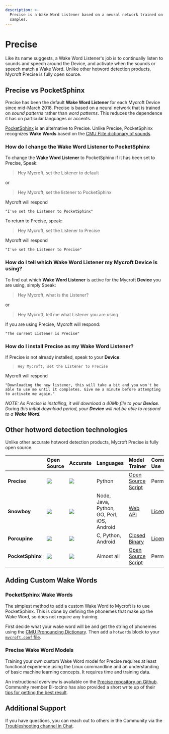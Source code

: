 ```yaml
---
description: >-
  Precise is a Wake Word Listener based on a neural network trained on sound
  samples.
---
```


# Precise

Like its name suggests, a Wake Word Listener's job is to continually listen to sounds and speech around the Device, and activate when the sounds or speech match a Wake Word. Unlike other hotword detection products, Mycroft Precise is fully open source.

## Precise vs PocketSphinx

Precise has been the default **Wake Word Listener** for each Mycroft Device since mid-March 2018. Precise is based on a neural network that is trained on _sound patterns_ rather than _word patterns_. This reduces the dependence it has on particular languages or accents.

[PocketSphinx](https://github.com/cmusphinx/pocketsphinx) is an alternative to Precise. Unlike Precise, PocketSphinx recognizes **Wake Words** based on the [CMU Flite dictionary of sounds](http://www.speech.cs.cmu.edu/cgi-bin/cmudict).

### How do I change the **Wake Word Listener** to PocketSphinx

To change the **Wake Word Listener** to PocketSphinx if it has been set to Precise, Speak:

> Hey Mycroft, set the Listener to default

or

> Hey Mycroft, set the listener to PocketSphinx

Mycroft will respond

`"I've set the Listener to PocketSphinx"`

To return to Precise, speak:

> Hey Mycroft, set the Listener to Precise

Mycroft will respond

`"I've set the Listener to Precise"`

### How do I tell which **Wake Word Listener** my Mycroft **Device** is using?

To find out which **Wake Word Listener** is active for the Mycroft **Device** you are using, simply Speak:

> Hey Mycroft, what is the Listener?

or

> Hey Mycroft, tell me what Listener you are using

If you are using Precise, Mycroft will respond:

`"The current Listener is Precise"`

### How do I install Precise as my **Wake Word Listener**?

If Precise is not already installed, speak to your **Device**:

> `Hey Mycroft, set the Listener to Precise`

Mycroft will respond

`"Downloading the new listener, this will take a bit and you won't be able to use me until it completes. Give me a minute before attempting to activate me again."`

_NOTE: As Precise is installing, it will download a 40Mb file to your **Device**. During this initial download period, your **Device** will not be able to respond to a **Wake Word**._

## Other hotword detection technologies

Unlike other accurate hotword detection products, Mycroft Precise is fully open source.

|  | Open Source | Accurate | Languages | Model Trainer | Commercial Use | GitHub |
| :--- | :--- | :--- | :--- | :--- | :--- | :--- |
| **Precise** | ![](https://images2.imgbox.com/c7/63/UVtCmPfa_o.png) | ![](https://images2.imgbox.com/c7/63/UVtCmPfa_o.png) | Python | [Open Source Script](https://github.com/MycroftAI/mycroft-precise/wiki/Training-your-own-wake-word) | Permitted | [MycroftAI/mycroft-precise](https://github.com/MycroftAI/mycroft-precise) |
| **Snowboy** | ![](https://images2.imgbox.com/99/47/lm3vjOzO_o.png) | ![](https://images2.imgbox.com/c7/63/UVtCmPfa_o.png) | Node, Java, Python, GO, Perl, iOS, Android | [Web API](http://docs.kitt.ai/snowboy/#restful-api) | [License Fee](https://github.com/Kitt-AI/snowboy/blob/master/README_commercial.md#evaluation-license-faq) | [Kitt-AI/snowboy](https://github.com/kitt-ai/snowboy) |
| **Porcupine** | ![](https://images2.imgbox.com/99/47/lm3vjOzO_o.png) | ![](https://images2.imgbox.com/c7/63/UVtCmPfa_o.png) | C, Python, Android | [Closed Binary](https://github.com/Picovoice/Porcupine/tree/master/tools/optimizer) | [License Fee](https://github.com/Picovoice/Porcupine#license) | [Picovoice/Porcupine](https://github.com/Picovoice/Porcupine) |
| **PocketSphinx** | ![](https://images2.imgbox.com/c7/63/UVtCmPfa_o.png) | ![](https://images2.imgbox.com/99/47/lm3vjOzO_o.png) | Almost all | [Open Source Script](https://cmusphinx.github.io/wiki/tutorialam/) | Permitted | [cmusphinx/pocketsphinx](https://github.com/cmusphinx/pocketsphinx) |

## Adding Custom Wake Words

### PocketSphinx Wake Words

The simplest method to add a custom Wake Word to Mycroft is to use PocketSphinx. This is done by defining the phonemes that make up the Wake Word, so does not require any training.

First decide what your wake word will be and get the string of phonemes using the [CMU Pronouncing Dictionary](http://www.speech.cs.cmu.edu/cgi-bin/cmudict). Then add a `hotwords` block to your [`mycroft.conf` file](../using-mycroft-ai/customizations/mycroft-conf.md).

### Precise Wake Word Models

Training your own custom Wake Word model for Precise requires at least functional experience using the Linux commandline and an understanding of basic machine learning concepts. It requires time and training data.

An instructional overview is available on the [Precise repository on Github](https://github.com/MycroftAI/mycroft-precise/wiki/Training-your-own-wake-word#how-to-train-your-own-wake-word). Community member El-tocino has also provided a short write up of their [tips for getting the best result](https://github.com/el-tocino/localcroft/blob/master/precise/Precise.md).

## Additional Support

If you have questions, you can reach out to others in the Community via the [Troubleshooting channel in Chat](https://chat.mycroft.ai/community/channels/troubleshooting).

